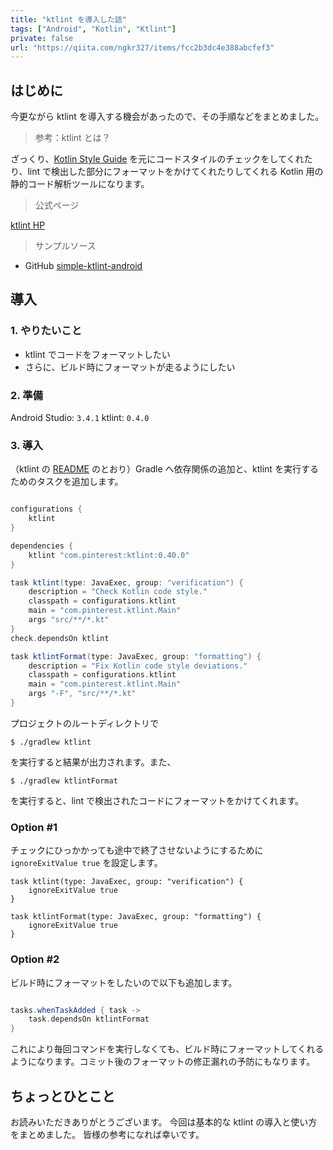 ```yaml
---
title: "ktlint を導入した話"
tags: ["Android", "Kotlin", "Ktlint"]
private: false
url: "https://qiita.com/ngkr327/items/fcc2b3dc4e388abcfef3"
---
```


## はじめに

今更ながら ktlint を導入する機会があったので、その手順などをまとめました。

> 参考：ktlint とは？

ざっくり、[Kotlin Style Guide](https://developer.android.com/kotlin/style-guide) を元にコードスタイルのチェックをしてくれたり、lint で検出した部分にフォーマットをかけてくれたりしてくれる Kotlin 用の静的コード解析ツールになります。

> 公式ページ

[ktlint HP](https://ktlint.github.io/)

> サンプルソース

- GitHub
[simple-ktlint-android](https://github.com/ngkr327/simple-ktlint-android)

## 導入

### 1. やりたいこと

- ktlint でコードをフォーマットしたい
- さらに、ビルド時にフォーマットが走るようにしたい

### 2. 準備

Android Studio: `3.4.1`
ktlint: `0.4.0`

### 3. 導入

（ktlint の [README](https://github.com/pinterest/ktlint/blob/master/README.md) のとおり）Gradle へ依存関係の追加と、ktlint を実行するためのタスクを追加します。

```app/build.gradle

configurations {
    ktlint
}

dependencies {
    ktlint "com.pinterest:ktlint:0.40.0"
}

task ktlint(type: JavaExec, group: "verification") {
    description = "Check Kotlin code style."
    classpath = configurations.ktlint
    main = "com.pinterest.ktlint.Main"
    args "src/**/*.kt"
}
check.dependsOn ktlint

task ktlintFormat(type: JavaExec, group: "formatting") {
    description = "Fix Kotlin code style deviations."
    classpath = configurations.ktlint
    main = "com.pinterest.ktlint.Main"
    args "-F", "src/**/*.kt"
}
```

プロジェクトのルートディレクトリで

```
$ ./gradlew ktlint
```

を実行すると結果が出力されます。また、

```
$ ./gradlew ktlintFormat
```

を実行すると、lint で検出されたコードにフォーマットをかけてくれます。

### Option #1

チェックにひっかかっても途中で終了させないようにするために `ignoreExitValue true` を設定します。

```
task ktlint(type: JavaExec, group: "verification") {
    ignoreExitValue true
}

task ktlintFormat(type: JavaExec, group: "formatting") {
    ignoreExitValue true
}
```

### Option #2

ビルド時にフォーマットをしたいので以下も追加します。

```app/build.gradle

tasks.whenTaskAdded { task ->
    task.dependsOn ktlintFormat
}
```

これにより毎回コマンドを実行しなくても、ビルド時にフォーマットしてくれるようになります。コミット後のフォーマットの修正漏れの予防にもなります。

## ちょっとひとこと

お読みいただきありがとうございます。
今回は基本的な ktlint の導入と使い方をまとめました。
皆様の参考になれば幸いです。
